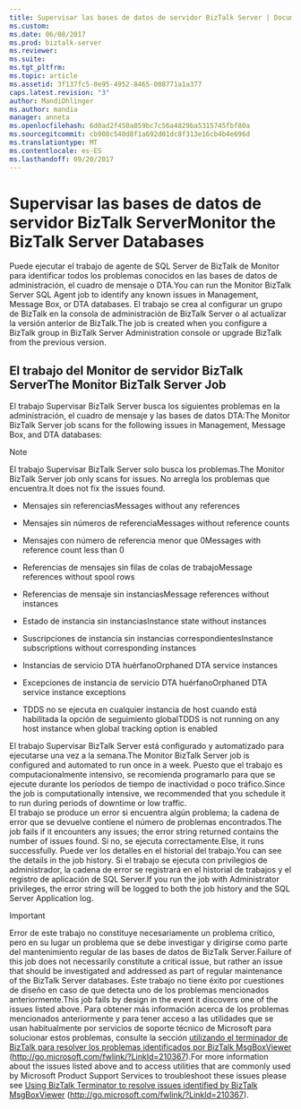 ```yaml
---
title: Supervisar las bases de datos de servidor BizTalk Server | Documentos de Microsoft
ms.custom: 
ms.date: 06/08/2017
ms.prod: biztalk-server
ms.reviewer: 
ms.suite: 
ms.tgt_pltfrm: 
ms.topic: article
ms.assetid: 3f137fc5-0e95-4952-8465-008771a1a377
caps.latest.revision: "3"
author: MandiOhlinger
ms.author: mandia
manager: anneta
ms.openlocfilehash: 6d0ad2f450a859bc7c56a4829ba5315745fbf80a
ms.sourcegitcommit: cb908c540d8f1a692d01dc8f313e16cb4b4e696d
ms.translationtype: MT
ms.contentlocale: es-ES
ms.lasthandoff: 09/20/2017
---
```

# <a name="monitor-the-biztalk-server-databases"></a><span data-ttu-id="63463-102">Supervisar las bases de datos de servidor BizTalk Server</span><span class="sxs-lookup"><span data-stu-id="63463-102">Monitor the BizTalk Server Databases</span></span>
<span data-ttu-id="63463-103">Puede ejecutar el trabajo de agente de SQL Server de BizTalk de Monitor para identificar todos los problemas conocidos en las bases de datos de administración, el cuadro de mensaje o DTA.</span><span class="sxs-lookup"><span data-stu-id="63463-103">You can run the Monitor BizTalk Server SQL Agent job to identify any known issues in Management, Message Box, or DTA databases.</span></span> <span data-ttu-id="63463-104">El trabajo se crea al configurar un grupo de BizTalk en la consola de administración de BizTalk Server o al actualizar la versión anterior de BizTalk.</span><span class="sxs-lookup"><span data-stu-id="63463-104">The job is created when you configure a BizTalk group in BizTalk Server Administration console or upgrade BizTalk from the previous version.</span></span>  
  
## <a name="the-monitor-biztalk-server-job"></a><span data-ttu-id="63463-105">El trabajo del Monitor de servidor BizTalk Server</span><span class="sxs-lookup"><span data-stu-id="63463-105">The Monitor BizTalk Server Job</span></span>  
 <span data-ttu-id="63463-106">El trabajo Supervisar BizTalk Server busca los siguientes problemas en la administración, el cuadro de mensaje y las bases de datos DTA:</span><span class="sxs-lookup"><span data-stu-id="63463-106">The Monitor BizTalk Server job scans for the following issues in Management, Message Box, and DTA databases:</span></span>  
  
> [!NOTE]  
>  <span data-ttu-id="63463-107">El trabajo Supervisar BizTalk Server solo busca los problemas.</span><span class="sxs-lookup"><span data-stu-id="63463-107">The Monitor BizTalk Server job only scans for issues.</span></span> <span data-ttu-id="63463-108">No arregla los problemas que encuentra.</span><span class="sxs-lookup"><span data-stu-id="63463-108">It does not fix the issues found.</span></span>  
  
-   <span data-ttu-id="63463-109">Mensajes sin referencias</span><span class="sxs-lookup"><span data-stu-id="63463-109">Messages without any references</span></span>  
  
-   <span data-ttu-id="63463-110">Mensajes sin números de referencia</span><span class="sxs-lookup"><span data-stu-id="63463-110">Messages without reference counts</span></span>  
  
-   <span data-ttu-id="63463-111">Mensajes con número de referencia menor que 0</span><span class="sxs-lookup"><span data-stu-id="63463-111">Messages with reference count less than 0</span></span>  
  
-   <span data-ttu-id="63463-112">Referencias de mensajes sin filas de colas de trabajo</span><span class="sxs-lookup"><span data-stu-id="63463-112">Message references without spool rows</span></span>  
  
-   <span data-ttu-id="63463-113">Referencias de mensaje sin instancias</span><span class="sxs-lookup"><span data-stu-id="63463-113">Message references without instances</span></span>  
  
-   <span data-ttu-id="63463-114">Estado de instancia sin instancias</span><span class="sxs-lookup"><span data-stu-id="63463-114">Instance state without instances</span></span>  
  
-   <span data-ttu-id="63463-115">Suscripciones de instancia sin instancias correspondientes</span><span class="sxs-lookup"><span data-stu-id="63463-115">Instance subscriptions without corresponding instances</span></span>  
  
-   <span data-ttu-id="63463-116">Instancias de servicio DTA huérfano</span><span class="sxs-lookup"><span data-stu-id="63463-116">Orphaned DTA service instances</span></span>  
  
-   <span data-ttu-id="63463-117">Excepciones de instancia de servicio DTA huérfano</span><span class="sxs-lookup"><span data-stu-id="63463-117">Orphaned DTA service instance exceptions</span></span>  
  
-   <span data-ttu-id="63463-118">TDDS no se ejecuta en cualquier instancia de host cuando está habilitada la opción de seguimiento global</span><span class="sxs-lookup"><span data-stu-id="63463-118">TDDS is not running on any host instance when global tracking option is enabled</span></span>  
  
 <span data-ttu-id="63463-119">El trabajo Supervisar BizTalk Server está configurado y automatizado para ejecutarse una vez a la semana.</span><span class="sxs-lookup"><span data-stu-id="63463-119">The Monitor BizTalk Server job is configured and automated to run once in a week.</span></span> <span data-ttu-id="63463-120">Puesto que el trabajo es computacionalmente intensivo, se recomienda programarlo para que se ejecute durante los períodos de tiempo de inactividad o poco tráfico.</span><span class="sxs-lookup"><span data-stu-id="63463-120">Since the job is computationally intensive, we recommended that you schedule it to run during periods of downtime or low traffic.</span></span>  
<span data-ttu-id="63463-121">El trabajo se produce un error si encuentra algún problema; la cadena de error que se devuelve contiene el número de problemas encontrados.</span><span class="sxs-lookup"><span data-stu-id="63463-121">The job fails if it encounters any issues; the error string returned contains the number of issues found.</span></span> <span data-ttu-id="63463-122">Si no, se ejecuta correctamente.</span><span class="sxs-lookup"><span data-stu-id="63463-122">Else, it runs successfully.</span></span> <span data-ttu-id="63463-123">Puede ver los detalles en el historial del trabajo.</span><span class="sxs-lookup"><span data-stu-id="63463-123">You can see the details in the job history.</span></span> <span data-ttu-id="63463-124">Si el trabajo se ejecuta con privilegios de administrador, la cadena de error se registrará en el historial de trabajos y el registro de aplicación de SQL Server.</span><span class="sxs-lookup"><span data-stu-id="63463-124">If you run the job with Administrator privileges, the error string will be logged to both the job history and the SQL Server Application log.</span></span>  
  
> [!IMPORTANT]  
>  <span data-ttu-id="63463-125">Error de este trabajo no constituye necesariamente un problema crítico, pero en su lugar un problema que se debe investigar y dirigirse como parte del mantenimiento regular de las bases de datos de BizTalk Server.</span><span class="sxs-lookup"><span data-stu-id="63463-125">Failure of this job does not necessarily constitute a critical issue, but rather an issue that should be investigated and addressed as part of regular maintenance of the BizTalk Server databases.</span></span> <span data-ttu-id="63463-126">Este trabajo no tiene éxito por cuestiones de diseño en caso de que detecta uno de los problemas mencionados anteriormente.</span><span class="sxs-lookup"><span data-stu-id="63463-126">This job fails by design in the event it discovers one of the issues listed above.</span></span> <span data-ttu-id="63463-127">Para obtener más información acerca de los problemas mencionados anteriormente y para tener acceso a las utilidades que se usan habitualmente por servicios de soporte técnico de Microsoft para solucionar estos problemas, consulte la sección [utilizando el terminador de BizTalk para resolver los problemas identificados por BizTalk MsgBoxViewer](http://go.microsoft.com/fwlink/?LinkId=210367) (http://go.microsoft.com/fwlink/?LinkId=210367).</span><span class="sxs-lookup"><span data-stu-id="63463-127">For more information about the issues listed above and to access utilities that are commonly used by Microsoft Product Support Services to troubleshoot these issues please see [Using BizTalk Terminator to resolve issues identified by BizTalk MsgBoxViewer](http://go.microsoft.com/fwlink/?LinkId=210367) (http://go.microsoft.com/fwlink/?LinkId=210367).</span></span>